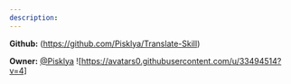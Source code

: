 ```yaml
---
description: 
---
```



**Github:** (https://github.com/Pisklya/Translate-Skill)

**Owner:** [@Pisklya](https://github.com/Pisklya) ![https://avatars0.githubusercontent.com/u/33494514?v=4]

